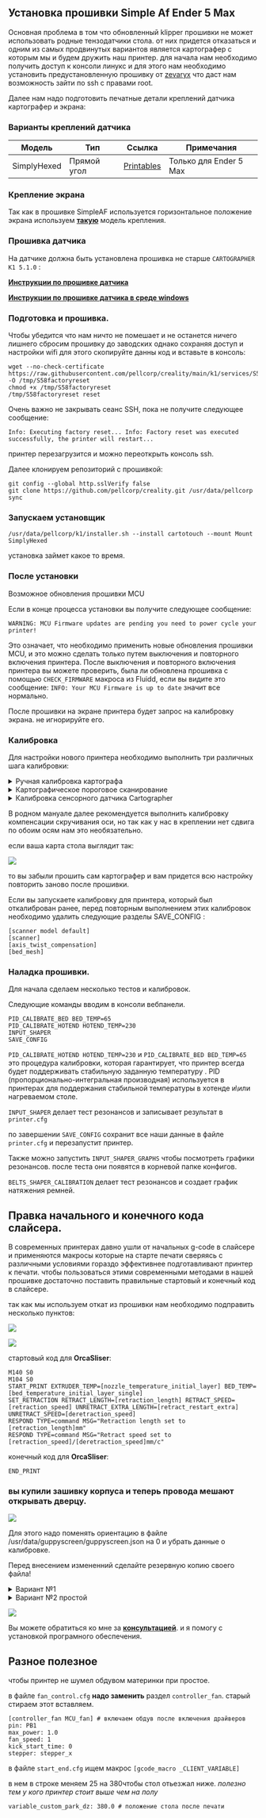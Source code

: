 
## Установка прошивки Simple Af Ender 5 Max

Основная проблема в том что обновленный klipper прошивки не может использовать родные тензодатчики стола. от них придется отказаться и одним из самых продвинутых вариантов является картографер с которым мы и будем дружить наш принтер. для начала нам необходимо получить доступ к консоли линукс и для этого нам необходимо установить предустановленную прошивку от [zevaryx](/firmware.md) что даст нам возможность зайти по ssh с правами root.

Далее нам надо подготовить печатные детали креплений датчика картографер и экрана:

### Варианты креплений датчика

| Модель       | Тип             | Ссылка                                                                 | Примечания                          |
|--------------|-----------------|-----------------------------------------------------------------------|-------------------------------------|
| SimplyHexed  | Прямой угол     | [Printables](https://www.printables.com/model/1209230-ender-5-max-simply-hexed)                              | Только для Ender 5 Max              |

### Крепление экрана

Так как в прошивке SimpleAF используется горизонтальное положение экрана используем [**такую**](/files/Ender5MaxScreenMount.stl) модель крепления.

### Прошивка датчика

На датчике должна быть установлена прошивка не старше `CARTOGRAPHER K1 5.1.0` : 

[**Инструкции по прошивке датчика**](https://pellcorp.github.io/creality-wiki/cartographer_flashing/#flashing-k1-firmware-via-dfu-mode)

[**Инструкции по прошивке датчика в среде windows**](/mans/dfu.md)


### Подготовка и прошивка.

Чтобы убедится что нам ничто не помешает и не останется ничего лишнего сбросим прошивку до заводских однако сохраняя доступ и настройки wifi для этого скопируйте данны код и вставьте в консоль:

```
wget --no-check-certificate https://raw.githubusercontent.com/pellcorp/creality/main/k1/services/S58factoryreset -O /tmp/S58factoryreset
chmod +x /tmp/S58factoryreset
/tmp/S58factoryreset reset

```
Очень важно не закрывать сеанс SSH, пока не получите следующее сообщение:

`Info: Executing factory reset... Info: Factory reset was executed successfully, the printer will restart...`

принтер перезагрузится и можно переоткрыть консоль ssh.

Далее клонируем репозиторий с прошивкой:

```
git config --global http.sslVerify false
git clone https://github.com/pellcorp/creality.git /usr/data/pellcorp
sync

```

### Запускаем установщик

```
/usr/data/pellcorp/k1/installer.sh --install cartotouch --mount Mount SimplyHexed

```

установка займет какое то время. 

### После установки

Возможное обновления прошивки MCU

Если в конце процесса установки вы получите следующее сообщение:

`WARNING: MCU Firmware updates are pending you need to power cycle your printer!`

Это означает, что необходимо применить новые обновления прошивки MCU, и это можно сделать только путем выключения и повторного включения принтера. После выключения и повторного включения принтера вы можете проверить, была ли обновлена ​​прошивка с помощью `CHECK_FIRMWARE` макроса из Fluidd, если вы видите это сообщение: `INFO: Your MCU Firmware is up to date` значит все нормально.

После прошивки на экране принтера будет запрос на калибровку экрана. не игнорируйте его.

### Калибровка

Для настройки нового принтера необходимо выполнить три различных шага калибровки:

<details><summary>Ручная калибровка картографа</summary>

Следующие команды вводим в консоли вебпанели.

1. Делаем хоум осей икс игрек  XY  `G28 X Y`
2. Нагрейте сопло до 150 °C  `M109 S150`.
3. Убедитесь, что сопло расположено по центру кровати.
4. Выполните  `CARTOGRAPHER_CALIBRATE METHOD=manual` бумажный тест. Не используйте металлический щуп на этом этапе, он может помешать калибровке!!!
5. После окончания нажмем сохранить перегрузить или введем в панели `SAVE_CONFIG` </details>

<details><summary>Картографическое пороговое сканирование</summary>

**На этом следующем этапе очень важно находиться рядом с принтером, поскольку если возникнут какие-либо проблемы с конфигурацией принтера или зондом картриджа, сопло может застрять в платформе, поэтому держите руку над кнопкой аварийной остановки!**

Следующие команды вводим в консоли вебпанели.

1. Делаем хоум Всех осей `G28`
2. Убедитесь, что сопло расположено по центру кровати.
3. Нагрейте сопло до 150 °C `M109 S150`
4. Выполнить `CARTOGRAPHER_THRESHOLD_SCAN SPEED=2 MIN=1500 MAX=5000`
5. по завершении `SAVE_CONFIG`
</details>

<details><summary>Калибровка сенсорного датчика Cartographer</summary>

Следующие команды вводим в консоли вебпанели.

1. Делаем хоум Всех осей `G28`
2. Нагрейте сопло до 150 °C `M109 S150`
3. Выполнить `CARTOGRAPHER_CALIBRATE`
4. по завершении `SAVE_CONFIG`
</details>

В родном мануале далее рекомендуется выполнить калибровку компенсации скручивания оси, но так как у нас в креплении нет сдвига по обоим осям нам это необязательно. 

если ваша карта стола выглядит так:

![](/images/map_carto.png)

то вы забыли прошить сам картографер и вам придется всю настройку повторить заново после прошивки.

 Если вы запускаете калибровку для принтера, который был откалиброван ранее, перед повторным выполнением этих калибровок необходимо удалить следующие разделы SAVE_CONFIG :
```
[scanner model default]
[scanner]
[axis_twist_compensation]
[bed_mesh]

```




### Наладка прошивки.

Для начала сделаем несколько тестов и калибровок.

Следующие команды вводим в консоли вебпанели.

```
PID_CALIBRATE_BED BED_TEMP=65
PID_CALIBRATE_HOTEND HOTEND_TEMP=230
INPUT_SHAPER
SAVE_CONFIG
```

`PID_CALIBRATE_HOTEND HOTEND_TEMP=230` и `PID_CALIBRATE_BED BED_TEMP=65` это процедура калибровки, которая гарантирует, что принтер всегда будет поддерживать стабильную заданную температуру . PID (пропорционально-интегральная производная) используется в принтерах для поддержания стабильной температуры в хотенде и\или нагреваемом столе.

`INPUT_SHAPER` делает тест резонансов и записывает результат в `printer.cfg`

по завершении `SAVE_CONFIG` сохранит все наши данные в файле `printer.cfg` и перезапустит принтер. 

Также можно запустить `INPUT_SHAPER_GRAPHS` чтобы посмотреть графики резонансов. после теста они появятся в корневой папке конфигов.  

`BELTS_SHAPER_CALIBRATION` делает тест резонансов и создает график натяжения ремней.

## Правка начального и конечного кода слайсера.

В современных принтерах давно ушли от начальных g-code в слайсере и применяются макросы которые на старте печати сверяясь с различными условиями гораздо эффективнее подготавливают принтер к печати. чтобы пользоваться этими современными методами в нашей прошивке достаточно поставить правильные стартовый и конечный код в слайсере. 

так как мы используем откат из прошивки нам необходимо подправить несколько пунктов:

![](/images/orca1.png)

![](/images/orca2.png)

стартовый код для **OrcaSliser**:

```
M140 S0
M104 S0
START_PRINT EXTRUDER_TEMP=[nozzle_temperature_initial_layer] BED_TEMP=[bed_temperature_initial_layer_single]
SET_RETRACTION RETRACT_LENGTH=[retraction_length] RETRACT_SPEED=[retraction_speed] UNRETRACT_EXTRA_LENGTH=[retract_restart_extra] UNRETRACT_SPEED=[deretraction_speed]
RESPOND TYPE=command MSG="Retraction length set to [retraction_length]mm" 
RESPOND TYPE=command MSG="Retract speed set to [retraction_speed]/[deretraction_speed]mm/c"

```

конечный код для **OrcaSliser**:

```
END_PRINT

```

### вы купили зашивку корпуса и теперь провода мешают открывать дверцу.

![](/images/door_lock_screen.png)

Для этого надо поменять ориентацию в файле /usr/data/guppyscreen/guppyscreen.json на 0 и убрать данные о калибровке. 

Перед внесением измененний сделайте резервную копию своего файла!

<details><summary>Вариант №1</summary>

`"display_rotate": 2,` - находим строку и меняем на 0 значение.


`"touch_calibration_coeff"` и удаляем его и все данные за ним до следующего параметра.

перезагружаемся и выполняем калибровку экрана 

</details>

<details><summary>Вариант №2 простой</summary>

В консоль ssh копируем следующие команды. 

```
cd /usr/data/guppyscreen/
mv guppyscreen.json guppyscreen.json.bak
wget -P /usr/data/guppyscreen/ https://raw.githubusercontent.com/Tombraider2006/Ender5Max/refs/heads/main/files/guppyscreen.json
chmod 644 guppyscreen.json

```
Пояснения к командам:

`cd /usr/data/guppyscreen/` переходим в нужный каталог.

`mv guppyscreen.json guppyscreen.json.bak` делаем бекап нашего файла.

`wget -P /usr/data/guppyscreen/ и тд` скачиваем в каталог файл преднастроенный.

`chmod 644 guppyscreen.json` выдаем права на чтение и запись.

**Перезагружаемся и проводим калибровку экрана.**
</details>

![](/images/door_unlock_screen.png)


Вы можете обратиться ко мне за [**консультацией**](/kurs.md). и я помогу с установкой програмного обеспечения.

## Разное полезное

чтобы принтер не шумел обдувом материнки при простое.

в файле `fan_control.cfg` **надо заменить** раздел `controller_fan`. старый стираем этот вставляем.

```
[controller_fan MCU_fan] # включаем обдув после включения драйверов
pin: PB1
max_power: 1.0
fan_speed: 1
kick_start_time: 0
stepper: stepper_x

```

в файле `start_end.cfg` ищем макрос `[gcode_macro _CLIENT_VARIABLE]`

в нем в строке меняем 25 на 380чтобы стол отьезжал ниже. *полезно тем у кого принтер стоит выше чем на полу*

```
variable_custom_park_dz: 380.0 # положение стола после печати
```
